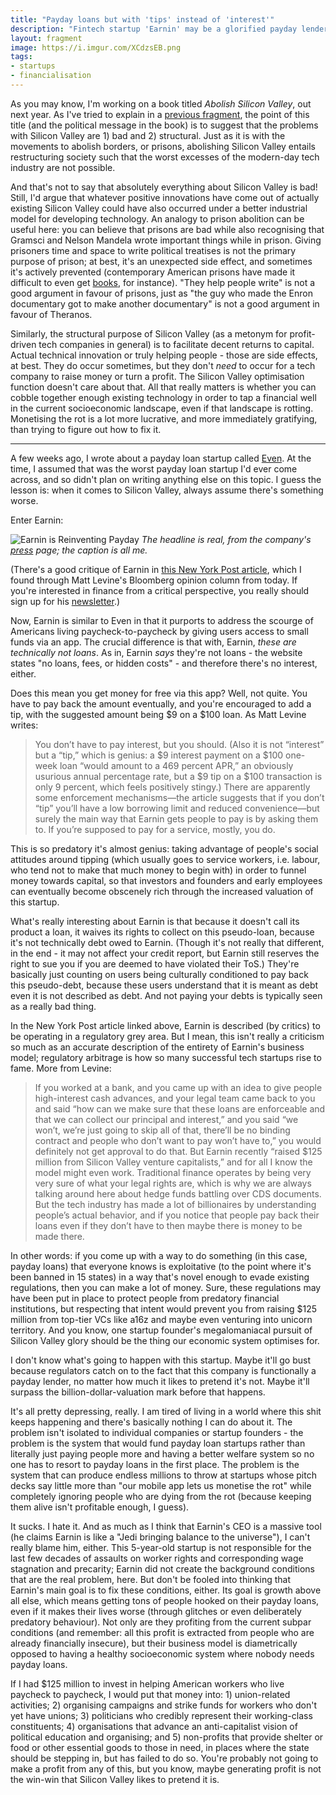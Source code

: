 ```yaml
---
title: "Payday loans but with 'tips' instead of 'interest'"
description: "Fintech startup 'Earnin' may be a glorified payday lender, but it's managed to evade regulation by collecting tips instead of interest. This is ... not good."
layout: fragment
image: https://i.imgur.com/XCdzsEB.png
tags:
- startups
- financialisation
---
```


As you may know, I'm working on a book titled _Abolish Silicon Valley_, out next year. As I've tried to explain in a [previous fragment](/posts/fragments-48), the point of this title (and the political message in the book) is to suggest that the problems with Silicon Valley are 1) bad and 2) structural. Just as it is with the movements to abolish borders, or prisons, abolishing Silicon Valley entails restructuring society such that the worst excesses of the modern-day tech industry are not possible.

And that's not to say that absolutely everything about Silicon Valley is bad! Still, I'd argue that whatever positive innovations have come out of actually existing Silicon Valley could have also occurred under a better industrial model for developing technology. An analogy to prison abolition can be useful here: you can believe that prisons are bad while also recognising that Gramsci and Nelson Mandela wrote important things while in prison. Giving prisoners time and space to write political treatises is not the primary purpose of prison; at best, it's an unexpected side effect, and sometimes it's actively prevented (contemporary American prisons have made it difficult to even get [books](https://americanlibrariesmagazine.org/2018/06/01/restricting-books-behind-bars-prison-libraries/), for instance). "They help people write" is not a good argument in favour of prisons, just as "the guy who made the Enron documentary got to make another documentary" is not a good argument in favour of Theranos.

Similarly, the structural purpose of Silicon Valley (as a metonym for profit-driven tech companies in general) is to facilitate decent returns to capital. Actual technical innovation or truly helping people - those are side effects, at best. They do occur sometimes, but they don't _need_ to occur for a tech company to raise money or turn a profit. The Silicon Valley optimisation function doesn't care about that. All that really matters is whether you can cobble together enough existing technology in order to tap a financial well in the current socioeconomic landscape, even if that landscape is rotting. Monetising the rot is a lot more lucrative, and more immediately gratifying, than trying to figure out how to fix it.

***

A few weeks ago, I wrote about a payday loan startup called [Even](/posts/fragments-64). At the time, I assumed that was the worst payday loan startup I'd ever come across, and so didn't plan on writing anything else on this topic. I guess the lesson is: when it comes to Silicon Valley, always assume there's something worse.

Enter Earnin:

![Earnin is Reinventing Payday](https://i.imgur.com/XCdzsEB.png)
_The headline is real, from the company's [press](https://www.earnin.com/press) page; the caption is all me._

(There's a good critique of Earnin in [this New York Post article](https://nypost.com/2019/03/21/popular-cash-advance-app-earnin-operating-in-payday-loan-gray-area-critics-claim/), which I found through Matt Levine's Bloomberg opinion column from today. If you're interested in finance from a critical perspective, you really should sign up for his [newsletter](http://link.mail.bloombergbusiness.com/join/4wm/moneystuff-signup).)

Now, Earnin is similar to Even in that it purports to address the scourge of Americans living paycheck-to-paycheck by giving users access to small funds via an app. The crucial difference is that with, Earnin, _these are technically not loans_. As in, Earnin _says_ they're not loans - the website states "no loans, fees, or hidden costs" - and therefore there's no interest, either.

Does this mean you get money for free via this app? Well, not quite. You have to pay back the amount eventually, and you're encouraged to add a tip, with the suggested amount being $9 on a $100 loan. As Matt Levine writes:

> You don’t have to pay interest, but you should. (Also it is not “interest” but a “tip,” which is genius: a $9 interest payment on a $100 one-week loan “would amount to a 469 percent APR,” an obviously usurious annual percentage rate, but a $9 tip on a $100 transaction is only 9 percent, which feels positively stingy.) There are apparently some enforcement mechanisms—the article suggests that if you don’t “tip” you’ll have a low borrowing limit and reduced convenience—but surely the main way that Earnin gets people to pay is by asking them to. If you’re supposed to pay for a service, mostly, you do.

This is so predatory it's almost genius: taking advantage of people's social attitudes around tipping (which usually goes to service workers, i.e. labour, who tend not to make that much money to begin with) in order to funnel money towards capital, so that investors and founders and early employees can eventually become obscenely rich through the increased valuation of this startup.

What's really interesting about Earnin is that because it doesn't call its product a loan, it waives its rights to collect on this pseudo-loan, because it's not technically debt owed to Earnin. (Though it's not really that different, in the end - it may not affect your credit report, but Earnin still reserves the right to sue you if you are deemed to have violated their ToS.) They're basically just counting on users being culturally conditioned to pay back this pseudo-debt, because these users understand that it is meant as debt even it is not described as debt. And not paying your debts is typically seen as a really bad thing.

In the New York Post article linked above, Earnin is described (by critics) to be operating in a regulatory grey area. But I mean, this isn't really a criticism so much as an accurate description of the entirety of Earnin's business model; regulatory arbitrage is how so many successful tech startups rise to fame. More from Levine:

> If you worked at a bank, and you came up with an idea to give people high-interest cash advances, and your legal team came back to you and said “how can we make sure that these loans are enforceable and that we can collect our principal and interest,” and you said “we won’t, we’re just going to skip all of that, there’ll be no binding contract and people who don’t want to pay won’t have to,” you would definitely not get approval to do that. But Earnin recently “raised $125 million from Silicon Valley venture capitalists,” and for all I know the model might even work. Traditional finance operates by being very very sure of what your legal rights are, which is why we are always talking around here about hedge funds battling over CDS documents. But the tech industry has made a lot of billionaires by understanding people’s actual behavior, and if you notice that people pay back their loans even if they don’t have to then maybe there is money to be made there.

In other words: if you come up with a way to do something (in this case, payday loans) that everyone knows is exploitative (to the point where it's been banned in 15 states) in a way that's novel enough to evade existing regulations, then you can make a lot of money. Sure, these regulations may have been put in place to protect people from predatory financial institutions, but respecting that intent would prevent you from raising $125 million from top-tier VCs like a16z and maybe even venturing into unicorn territory. And you know, one startup founder's megalomaniacal pursuit of Silicon Valley glory should be the thing our economic system optimises for.

I don't know what's going to happen with this startup. Maybe it'll go bust because regulators catch on to the fact that this company is functionally a payday lender, no matter how much it likes to pretend it's not. Maybe it'll surpass the billion-dollar-valuation mark before that happens.

It's all pretty depressing, really. I am tired of living in a world where this shit keeps happening and there's basically nothing I can do about it. The problem isn't isolated to individual companies or startup founders - the problem is the system that would fund payday loan startups rather than literally just paying people more and having a better welfare system so no one has to resort to payday loans in the first place. The problem is the system that can produce endless millions to throw at startups whose pitch decks say little more than "our mobile app lets us monetise the rot" while completely ignoring people who are dying from the rot (because keeping them alive isn't profitable enough, I guess).

It sucks. I hate it. And as much as I think that Earnin's CEO is a massive tool (he claims Earnin is like a "Jedi bringing balance to the universe"), I can't really blame him, either. This 5-year-old startup is not responsible for the last few decades of assaults on worker rights and corresponding wage stagnation and precarity; Earnin did not create the background conditions that are the real problem, here. But don't be fooled into thinking that Earnin's main goal is to fix these conditions, either. Its goal is growth above all else, which means getting tons of people hooked on their payday loans, even if it makes their lives worse (through glitches or even deliberately predatory behaviour). Not only are they profiting from the current subpar conditions (and remember: all this profit is extracted from people who are already financially insecure), but their business model is diametrically opposed to having a healthy socioeconomic system where nobody needs payday loans.

If I had $125 million to invest in helping American workers who live paycheck to paycheck, I would put that money into: 1) union-related activities; 2) organising campaigns and strike funds for workers who don't yet have unions; 3) politicians who credibly represent their working-class constituents; 4) organisations that advance an anti-capitalist vision of political education and organising; and 5) non-profits that provide shelter or food or other essential goods to those in need, in places where the state should be stepping in, but has failed to do so. You're probably not going to make a profit from any of this, but you know, maybe generating profit is not the win-win that Silicon Valley likes to pretend it is.
